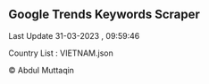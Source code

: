 

## Google Trends Keywords Scraper 
 
Last Update 31-03-2023 , 09:59:46

Country List :
VIETNAM.json



© Abdul Muttaqin 

